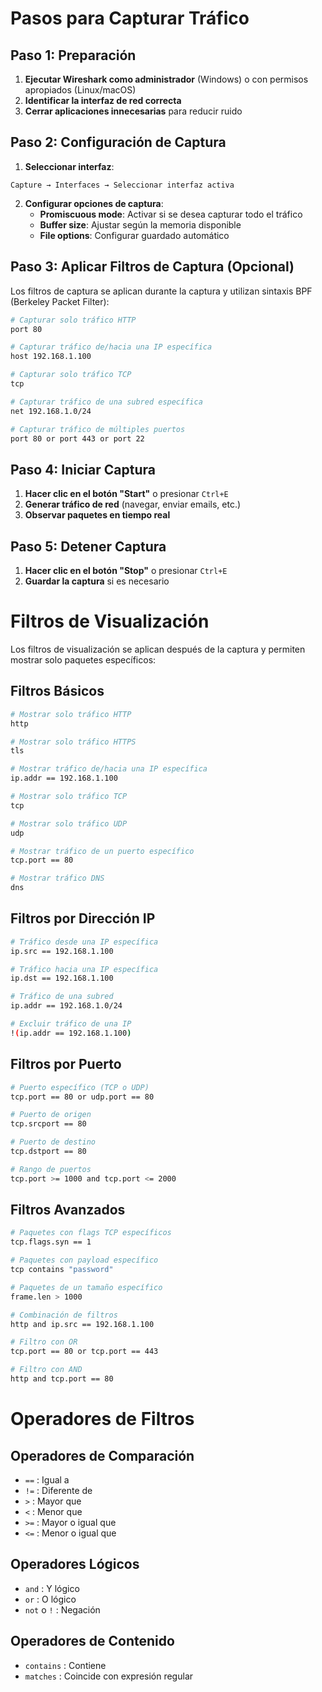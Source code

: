 # Pasos para Capturar Tráfico

## Paso 1: Preparación

1. **Ejecutar Wireshark como administrador** (Windows) o con permisos apropiados (Linux/macOS)
2. **Identificar la interfaz de red correcta**
3. **Cerrar aplicaciones innecesarias** para reducir ruido

## Paso 2: Configuración de Captura

1. **Seleccionar interfaz**:

```
Capture → Interfaces → Seleccionar interfaz activa
```

2. **Configurar opciones de captura**:
    - **Promiscuous mode**: Activar si se desea capturar todo el tráfico
    - **Buffer size**: Ajustar según la memoria disponible
    - **File options**: Configurar guardado automático

## Paso 3: Aplicar Filtros de Captura (Opcional)

Los filtros de captura se aplican durante la captura y utilizan sintaxis BPF (Berkeley Packet Filter):

```bash
# Capturar solo tráfico HTTP
port 80

# Capturar tráfico de/hacia una IP específica
host 192.168.1.100

# Capturar solo tráfico TCP
tcp

# Capturar tráfico de una subred específica
net 192.168.1.0/24

# Capturar tráfico de múltiples puertos
port 80 or port 443 or port 22
```

## Paso 4: Iniciar Captura

1. **Hacer clic en el botón "Start"** o presionar `Ctrl+E`
2. **Generar tráfico de red** (navegar, enviar emails, etc.)
3. **Observar paquetes en tiempo real**

## Paso 5: Detener Captura

1. **Hacer clic en el botón "Stop"** o presionar `Ctrl+E`
2. **Guardar la captura** si es necesario

# Filtros de Visualización

Los filtros de visualización se aplican después de la captura y permiten mostrar solo paquetes específicos:

## Filtros Básicos

```bash
# Mostrar solo tráfico HTTP
http

# Mostrar solo tráfico HTTPS
tls

# Mostrar tráfico de/hacia una IP específica
ip.addr == 192.168.1.100

# Mostrar solo tráfico TCP
tcp

# Mostrar solo tráfico UDP
udp

# Mostrar tráfico de un puerto específico
tcp.port == 80

# Mostrar tráfico DNS
dns
```

## Filtros por Dirección IP

```bash
# Tráfico desde una IP específica
ip.src == 192.168.1.100

# Tráfico hacia una IP específica
ip.dst == 192.168.1.100

# Tráfico de una subred
ip.addr == 192.168.1.0/24

# Excluir tráfico de una IP
!(ip.addr == 192.168.1.100)
```

## Filtros por Puerto

```bash
# Puerto específico (TCP o UDP)
tcp.port == 80 or udp.port == 80

# Puerto de origen
tcp.srcport == 80

# Puerto de destino
tcp.dstport == 80

# Rango de puertos
tcp.port >= 1000 and tcp.port <= 2000
```

## Filtros Avanzados

```bash
# Paquetes con flags TCP específicos
tcp.flags.syn == 1

# Paquetes con payload específico
tcp contains "password"

# Paquetes de un tamaño específico
frame.len > 1000

# Combinación de filtros
http and ip.src == 192.168.1.100

# Filtro con OR
tcp.port == 80 or tcp.port == 443

# Filtro con AND
http and tcp.port == 80
```

# Operadores de Filtros

## Operadores de Comparación

- `==` : Igual a
- `!=` : Diferente de
- `>` : Mayor que
- `<` : Menor que
- `>=` : Mayor o igual que
- `<=` : Menor o igual que

## Operadores Lógicos

- `and` : Y lógico
- `or` : O lógico
- `not` o `!` : Negación

## Operadores de Contenido

- `contains` : Contiene
- `matches` : Coincide con expresión regular